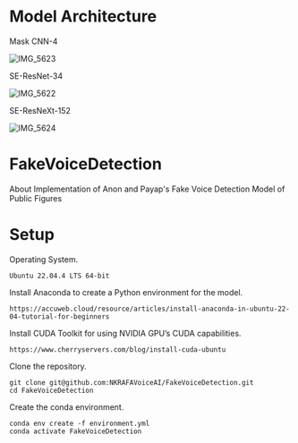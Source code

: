 # Model Architecture
Mask CNN-4

![IMG_5623](https://github.com/user-attachments/assets/1ef7ef46-b432-4296-b169-52f844bfa580)

SE-ResNet-34

![IMG_5622](https://github.com/user-attachments/assets/7ec5fb51-49ae-42e5-b958-4c35656d92bd)

SE-ResNeXt-152

![IMG_5624](https://github.com/user-attachments/assets/687420d1-e60b-4d47-907b-a5a74980caf8)

# FakeVoiceDetection
About Implementation of Anon and Payap's Fake Voice Detection Model of Public Figures

# Setup

Operating System.

```
Ubuntu 22.04.4 LTS 64-bit
```

Install Anaconda to create a Python environment for the model.

```
https://accuweb.cloud/resource/articles/install-anaconda-in-ubuntu-22-04-tutorial-for-beginners
```

Install CUDA Toolkit for using NVIDIA GPU’s CUDA capabilities.

```
https://www.cherryservers.com/blog/install-cuda-ubuntu
```

Clone the repository.

```
git clone git@github.com:NKRAFAVoiceAI/FakeVoiceDetection.git
cd FakeVoiceDetection
```

Create the conda environment.
```
conda env create -f environment.yml
conda activate FakeVoiceDetection
```
